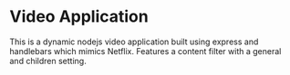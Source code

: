 # Video Application
This is a dynamic nodejs video application built using express and handlebars which mimics Netflix. Features a content filter with a general and children setting.
